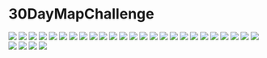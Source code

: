 # 30DayMapChallenge
![](01_points/01_points.png)
![](02_lines/02_lines.png)
![](03_polygons/03_polygons.png)
![](04_hexagons/04_hexagons.png)
![](05_osm/05_osm.png)
![](06_red/06_red.png)
![](07_green/07_green.png)
![](08_blue/08_blue.png)
![](09_monochrome/09_monochrome.png)
![](10_raster/10_raster.png)
![](11_3D/11_3D.png)
![](12_population/12_population.png)
![](13_naturalearth/13_naturalearth.png)
![](14_new_tool/14_new_tool.png)
![](15_no_pc/15_no_pc.png)
![](16_urban_rural/16_urban_rural.png)
![](17_land/17_land.png)
![](18_water/18_water.png)
![](19_islands/19_islands.png)
![](20_movement/20_movement.gif)
![](21_elevation/21_elevation.png)
![](22_boundaries/22_boundaries.png)
![](23_ghsl/23_ghsl.png)
![](24_historical/24_historical.png)
![](25_interactive/25_interactive.png)
![](26_choropleth/26_choropleth.png)
![](27_heatmap/27_heatmap.png)
![](28_not_flat/28_not_flat.gif)
![](29_NULL/29_NULL.png)
